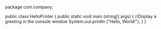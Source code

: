 package com.company;

public class HelloPrinter
{
    public static void main (string[] args)
    {
        //Display a greeting in the console window
    System.out.println ("Hello, World!");
    }
}

